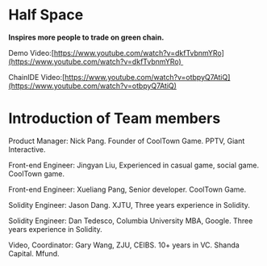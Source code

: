 # **Half Space**

**Inspires more people to trade on green chain.**

Demo Video:[https://www.youtube.com/watch?v=dkfTvbnmYRo](https://www.youtube.com/watch?v=dkfTvbnmYRo) 

ChainIDE Video:[https://www.youtube.com/watch?v=otbpyQ7AtiQ](https://www.youtube.com/watch?v=otbpyQ7AtiQ)

# **Introduction of Team members**

Product Manager: Nick Pang. Founder of CoolTown Game. PPTV, Giant Interactive. 

Front-end Engineer: Jingyan Liu, Experienced in casual game, social game. CoolTown game. 

Front-end Engineer: Xueliang Pang, Senior developer. CoolTown Game. 

Solidity Engineer: Jason Dang. XJTU, Three years experience in Solidity.

Solidity Engineer: Dan Tedesco, Columbia University MBA, Google. Three years experience in Solidity. 

Video, Coordinator: Gary Wang, ZJU, CEIBS. 10+ years in VC. Shanda Capital. Mfund.
